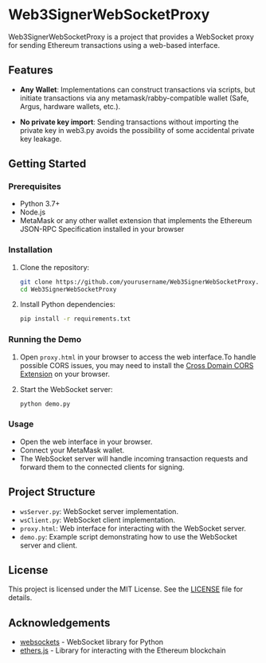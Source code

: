 # Web3SignerWebSocketProxy

Web3SignerWebSocketProxy is a project that provides a WebSocket proxy for sending Ethereum transactions using a web-based interface. 

## Features

- **Any Wallet**: Implementations can construct transactions via scripts, but initiate transactions via any metamask/rabby-compatible wallet (Safe, Argus, hardware wallets, etc.).

- **No private key import**: Sending transactions without importing the private key in web3.py avoids the possibility of some accidental private key leakage.


## Getting Started

### Prerequisites

- Python 3.7+
- Node.js
- MetaMask or any other wallet extension that implements the Ethereum JSON-RPC Specification installed in your browser

### Installation

1. Clone the repository:
    ```sh
    git clone https://github.com/yourusername/Web3SignerWebSocketProxy.git
    cd Web3SignerWebSocketProxy
    ```

2. Install Python dependencies:
    ```sh
    pip install -r requirements.txt
    ```

### Running the Demo

1. Open `proxy.html` in your browser to access the web interface.To handle possible CORS issues, you may need to install the [Cross Domain CORS Extension](https://chromewebstore.google.com/detail/mjhpgnbimicffchbodmgfnemoghjakai) on your browser.

1. Start the WebSocket server:
    ```sh
    python demo.py
    ```

### Usage

- Open the web interface in your browser.
- Connect your MetaMask wallet.
- The WebSocket server will handle incoming transaction requests and forward them to the connected clients for signing.

## Project Structure

- `wsServer.py`: WebSocket server implementation.
- `wsClient.py`: WebSocket client implementation.
- `proxy.html`: Web interface for interacting with the WebSocket server.
- `demo.py`: Example script demonstrating how to use the WebSocket server and client.

## License

This project is licensed under the MIT License. See the [LICENSE](LICENSE) file for details.

## Acknowledgements

- [websockets](https://websockets.readthedocs.io/) - WebSocket library for Python
- [ethers.js](https://docs.ethers.io/v5/) - Library for interacting with the Ethereum blockchain
